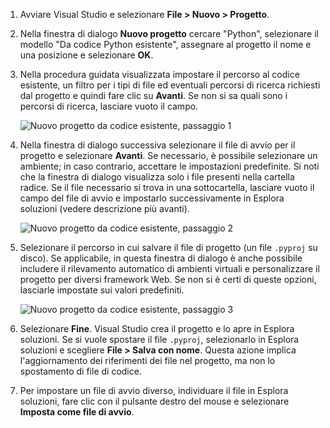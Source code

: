 1. Avviare Visual Studio e selezionare **File > Nuovo > Progetto**.

1. Nella finestra di dialogo **Nuovo progetto** cercare "Python", selezionare il modello "Da codice Python esistente", assegnare al progetto il nome e una posizione e selezionare **OK**.

1. Nella procedura guidata visualizzata impostare il percorso al codice esistente, un filtro per i tipi di file ed eventuali percorsi di ricerca richiesti dal progetto e quindi fare clic su **Avanti**. Se non si sa quali sono i percorsi di ricerca, lasciare vuoto il campo.

    ![Nuovo progetto da codice esistente, passaggio 1](../media/projects-from-existing-1.png)

1. Nella finestra di dialogo successiva selezionare il file di avvio per il progetto e selezionare **Avanti**. Se necessario, è possibile selezionare un ambiente; in caso contrario, accettare le impostazioni predefinite. Si noti che la finestra di dialogo visualizza solo i file presenti nella cartella radice. Se il file necessario si trova in una sottocartella, lasciare vuoto il campo del file di avvio e impostarlo successivamente in Esplora soluzioni (vedere descrizione più avanti). 

    ![Nuovo progetto da codice esistente, passaggio 2](../media/projects-from-existing-2.png)

1. Selezionare il percorso in cui salvare il file di progetto (un file `.pyproj` su disco). Se applicabile, in questa finestra di dialogo è anche possibile includere il rilevamento automatico di ambienti virtuali e personalizzare il progetto per diversi framework Web. Se non si è certi di queste opzioni, lasciarle impostate sui valori predefiniti.

    ![Nuovo progetto da codice esistente, passaggio 3](../media/projects-from-existing-3.png)

1.  Selezionare **Fine**. Visual Studio crea il progetto e lo apre in Esplora soluzioni. Se si vuole spostare il file `.pyproj`, selezionarlo in Esplora soluzioni e scegliere **File > Salva con nome**. Questa azione implica l'aggiornamento dei riferimenti dei file nel progetto, ma non lo spostamento di file di codice.

1. Per impostare un file di avvio diverso, individuare il file in Esplora soluzioni, fare clic con il pulsante destro del mouse e selezionare **Imposta come file di avvio**.